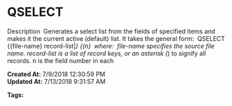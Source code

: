 # QSELECT

Description  Generates a select list from the fields of specified items and makes it the current active (default) list. It takes the general form:  QSELECT {{file-name} record-list|*} {(n}  where:  file-name specifies the source file name. record-list is a list of record keys, or an asterisk (*) to signify all records. n is the field number in each   

**Created At:** 7/9/2018 12:30:59 PM  
**Updated At:** 7/13/2018 9:31:57 AM  

**Tags:**
<badge text='jql' vertical='middle' />
<badge text='lists' vertical='middle' />
